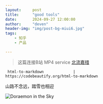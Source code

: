 ```yaml
---
layout:     post
title:      "good tools"
date:       2024-09-27 12:00:00
author:     "deven"
header-img: "img/post-bg-miui6.jpg"
tags:
    - 知乎
    - 产品

---
```


> 这篇连接B站 MP4 service       [北流嘉措](https://www.bilibili.com/video/BV1vJ4m1M7MY/)


```
 html-to-markdown             |          https://codebeautify.org/html-to-markdown
```





 山路不念远，踏雪也相迎
 
![Doraemon in the Sky](https://images3.alphacoders.com/136/1362772.png)
